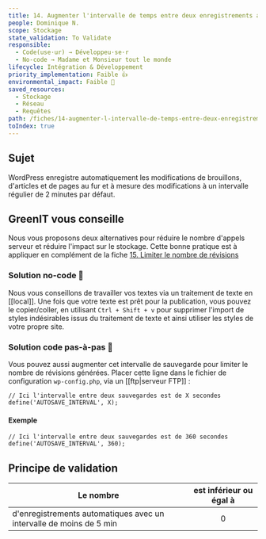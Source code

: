 ```yaml
---
title: 14. Augmenter l'intervalle de temps entre deux enregistrements automatiques
people: Dominique N.
scope: Stockage
state_validation: To Validate
responsible: 
  - Code(use·ur) → Développeu·se·r
  - No-code → Madame et Monsieur tout le monde
lifecycle: Intégration & Développement
priority_implementation: Faible 👍
environmental_impact: Faible 🌱
saved_resources: 
  - Stockage
  - Réseau
  - Requêtes
path: /fiches/14-augmenter-l-intervalle-de-temps-entre-deux-enregistrements-automatiques
toIndex: true
---
```


## Sujet

WordPress enregistre automatiquement les modifications de brouillons, d'articles et de pages au fur et à mesure des modifications à un intervalle régulier de 2 minutes par défaut.

## GreenIT vous conseille
Nous vous proposons deux alternatives pour réduire le nombre d'appels serveur et réduire l'impact sur le stockage.
Cette bonne pratique est à appliquer en complément de la fiche [15. Limiter le nombre de révisions](./15.%20Limiter%20le%20nombre%20de%20r%C3%A9visions.md)

### Solution no-code 🌱
Nous vous conseillons de travailler vos textes via un traitement de texte en [[local]]. Une fois que votre texte est prêt pour la publication, vous pouvez le copier/coller, en utilisant `Ctrl + Shift + v` pour supprimer l'import de styles indésirables issus du traitement de texte et ainsi utiliser les styles de votre propre site.  

### Solution code pas-à-pas 🌱
Vous pouvez aussi augmenter cet intervalle de sauvegarde pour limiter le nombre de révisions générées.
Placer cette ligne dans le fichier de configuration `wp-config.php`, via un [[ftp|serveur FTP]] :
```
// Ici l'intervalle entre deux sauvegardes est de X secondes
define('AUTOSAVE_INTERVAL', X);
```
#### Exemple
```
// Ici l'intervalle entre deux sauvegardes est de 360 secondes
define('AUTOSAVE_INTERVAL', 360);
```

## Principe de validation

| Le nombre | est inférieur ou égal à |
| ------------- | :---------------------: |
| d'enregistrements automatiques avec un intervalle de moins de 5 min      |            0            |
